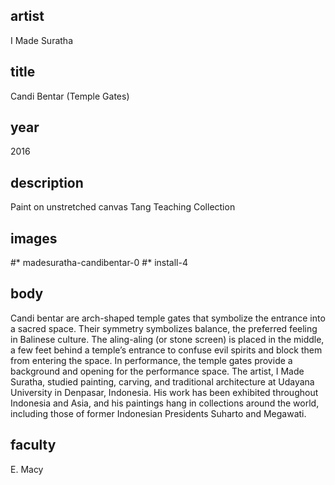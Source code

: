## artist 
I Made Suratha 

## title
Candi Bentar (Temple Gates)

## year
2016 

## description
Paint on unstretched canvas 
Tang Teaching Collection 

## images
#* madesuratha-candibentar-0
#* install-4

## body
Candi bentar are arch-shaped temple gates that symbolize the entrance into a sacred space. Their symmetry symbolizes balance, the preferred feeling in Balinese culture. The aling-aling (or stone screen) is placed in the middle, a few feet behind a temple’s entrance to confuse evil spirits and block them from entering the space. In performance, the temple gates provide a background and opening for the performance space. The artist, I Made Suratha, studied painting, carving, and traditional architecture at Udayana University in Denpasar, Indonesia. His work has been exhibited throughout Indonesia and Asia, and his paintings hang in collections around the world, including those of former Indonesian Presidents Suharto and Megawati. 

## faculty
E. Macy